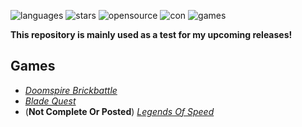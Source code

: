 ![languages](https://img.shields.io/github/languages/count/CheriBerrie/Berries-Scripts?color=red&label=Languages&logo=github&style=for-the-badge) ![stars](https://img.shields.io/github/stars/CheriBerrie/Berries-Scripts?color=critical&label=Stars&logo=github&style=for-the-badge) ![opensource](https://img.shields.io/badge/Open%20Source%3F-Sometimes-orange?style=for-the-badge&logo=github) ![con](https://img.shields.io/badge/Contributors-1-blue?style=for-the-badge&logo=github) ![games](https://img.shields.io/badge/Total%20Games-2.5-red?style=for-the-badge&logo=roblox)



**This repository is mainly used as a test for my upcoming releases!**


## Games

- [*Doomspire Brickbattle*](https://web.roblox.com/games/1215581239/Doomspire-Brickbattle)
- [*Blade Quest*](https://web.roblox.com/games/6494523288/SPACE-Blade-Quest)
- (**Not Complete Or Posted**) [*Legends Of Speed*](https://web.roblox.com/games/3101667897/Legends-Of-Speed)
